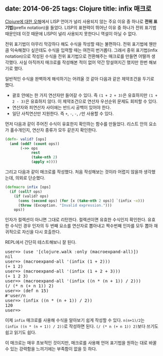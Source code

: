 date: 2014-06-25
tags: Clojure
title: infix 매크로
---
[Clojure에 대한 오해](/2014/clojure-fallacy/)에서 LISP 언어가 널리 사용되지 않는 주요 이유 중 하나로 **전위 표기법**(prefix notation)을 들었다. LISP의 표현력이 뛰어난 이유 중 하나가 전위 표기법 때문인데 이것 때문에 LISP이 널리 사용되지 못한다니 역설이 아닐 수 없다.
<!--more-->

전위 표기법이 아무리 막강하다 해도 수식을 작성할 때는 불편하다. 전위 표기법에 웬만큼 익숙해졌다 싶은데도 수식을 입력할 때는 여전히 번거롭다. 그래서 중위 표기법(infix notation)으로 작성된 수식을 전위 표기법으로 전환해주는 매크로를 만들면 어떨까 생각했다. 사실 아직까지 매크로를 작성해본 적이 없어 약간 망설여지긴 했지만 한번 해보기로 했다.

일반적인 수식을 완벽하게 해석하기는 어려울 것 같아 다음과 같은 제약조건을 두기로 했다.

* 괄호 안에는 한 가지 연산자만 들어갈 수 있다. 즉 `(1 + 2 + 3)`은 유효하지만 `(1 + 2 - 3)`은 유효하지 않다. 이 제약조건으로 연산자 우선순위 문제도 회피할 수 있다.
* 연산자와 피연산자 사이에는 반드시 공백이 있어야 한다.
* 일단 사칙연산만 지원한다. 즉 `+`, `-`, `-`, `/`만 사용할 수 있다.

먼저 다음과 같이 주어진 수식이 유효한지 확인하는 함수를 만들었다. 리스트 안의 요소가 홀수개인지, 연산자 종류가 모두 같은지 확인한다.

```clojure
(defn- valid? [ops]
  (and (odd? (count ops))
       (->> ops
            rest
            (take-nth 2)
            (apply =))))
```

그리고 다음과 같이 매크로를 작성했다. 처음 작성해보는 것이라 어렵지 않을까 생각했는데, 의외로 단순했다.

```clojure
(defmacro infix [ops]
  (if (coll? ops)
    (if (valid? ops)
      (cons (second ops) (for [x (take-nth 2 ops)] `(infix ~x)))
      (throw (Exception. "Invalid expression.")))
    ops))
```

인자가 컬렉션이 아니면 그대로 리턴한다. 컬렉션이면 유효한 수식인지 확인한다. 유효한 수식인 경우 인자의 두 번째 요소를 연산자로 뽑아내고 짝수번째 인자를 모두 뽑아 재귀적으로 자신을 다시 호출한다.

REPL에서 간단히 테스트해보니 잘 된다.

<pre class="console">
user=> (use '[clojure.walk :only (macroexpand-all)])
nil
user=> (macroexpand-all '(infix (1 + 2)))
(+ 1 2)
user=> (macroexpand-all '(infix (1 + 2 + 3)))
(+ 1 2 3)
user=> (macroexpand-all '(infix ((n * (n + 1)) / 2)))
(/ (* n (+ n 1)) 2)
user=> (def n 15)
#'user/n
user=> (infix ((n * (n + 1)) / 2))
120
user=>
</pre>

이제 `infix` 매크로를 사용해 수식을 알아보기 쉽게 작성할 수 있다. `n(n+1)/2`는 `(infix ((n * (n + 1)) / 2))`로 작성하면 된다. `(/ (* n (+ n 1)) 2)`보다 쓰기도 쉽고 읽기도 쉽다.

이 매크로는 매우 초보적인 것이지만, 매크로를 사용해 언어 표기법을 원하는 대로 바꿀 수 있는 강력함을 느끼기에는 부족함이 없을 듯 하다.

